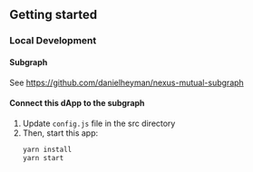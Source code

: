 ## Getting started

### Local Development

#### Subgraph

See https://github.com/danielheyman/nexus-mutual-subgraph

#### Connect this dApp to the subgraph

1. Update `config.js` file in the src directory
2. Then, start this app:
   ```sh
   yarn install
   yarn start
   ```